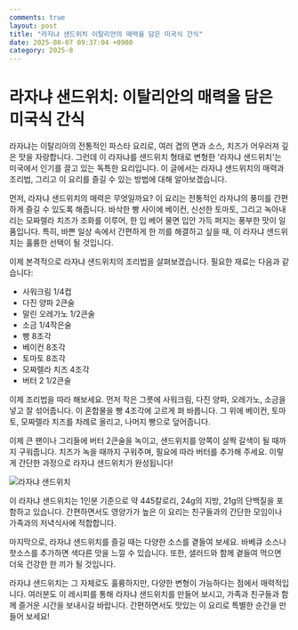 ```yaml
---
comments: true
layout: post
title: "라자냐 샌드위치 이탈리안의 매력을 담은 미국식 간식"
date: 2025-08-07 09:37:04 +0900
category: 2025-8
---
```


# 라자냐 샌드위치: 이탈리안의 매력을 담은 미국식 간식

라자냐는 이탈리아의 전통적인 파스타 요리로, 여러 겹의 면과 소스, 치즈가 어우러져 깊은 맛을 자랑합니다. 그런데 이 라자냐를 샌드위치 형태로 변형한 '라자냐 샌드위치'는 미국에서 인기를 끌고 있는 독특한 요리입니다. 이 글에서는 라자냐 샌드위치의 매력과 조리법, 그리고 이 요리를 즐길 수 있는 방법에 대해 알아보겠습니다.

먼저, 라자냐 샌드위치의 매력은 무엇일까요? 이 요리는 전통적인 라자냐의 풍미를 간편하게 즐길 수 있도록 해줍니다. 바삭한 빵 사이에 베이컨, 신선한 토마토, 그리고 녹아내리는 모짜렐라 치즈가 조화를 이루어, 한 입 베어 물면 입안 가득 퍼지는 풍부한 맛이 일품입니다. 특히, 바쁜 일상 속에서 간편하게 한 끼를 해결하고 싶을 때, 이 라자냐 샌드위치는 훌륭한 선택이 될 것입니다.

이제 본격적으로 라자냐 샌드위치의 조리법을 살펴보겠습니다. 필요한 재료는 다음과 같습니다:

- 사워크림 1/4컵
- 다진 양파 2큰술
- 말린 오레가노 1/2큰술
- 소금 1/4작은술
- 빵 8조각
- 베이컨 8조각
- 토마토 8조각
- 모짜렐라 치즈 4조각
- 버터 2 1/2큰술

이제 조리법을 따라 해보세요. 먼저 작은 그릇에 사워크림, 다진 양파, 오레가노, 소금을 넣고 잘 섞어줍니다. 이 혼합물을 빵 4조각에 고르게 펴 바릅니다. 그 위에 베이컨, 토마토, 모짜렐라 치즈를 차례로 올리고, 나머지 빵으로 덮어줍니다.

이제 큰 팬이나 그리들에 버터 2큰술을 녹이고, 샌드위치를 양쪽이 살짝 갈색이 될 때까지 구워줍니다. 치즈가 녹을 때까지 구워주며, 필요에 따라 버터를 추가해 주세요. 이렇게 간단한 과정으로 라자냐 샌드위치가 완성됩니다!

![라자냐 샌드위치](https://www.themealdb.com/images/media/meals/xr0n4r1576788363.jpg)

이 라자냐 샌드위치는 1인분 기준으로 약 445칼로리, 24g의 지방, 21g의 단백질을 포함하고 있습니다. 간편하면서도 영양가가 높은 이 요리는 친구들과의 간단한 모임이나 가족과의 저녁식사에 적합합니다. 

마지막으로, 라자냐 샌드위치를 즐길 때는 다양한 소스를 곁들여 보세요. 바베큐 소스나 핫소스를 추가하면 색다른 맛을 느낄 수 있습니다. 또한, 샐러드와 함께 곁들여 먹으면 더욱 건강한 한 끼가 될 것입니다.

라자냐 샌드위치는 그 자체로도 훌륭하지만, 다양한 변형이 가능하다는 점에서 매력적입니다. 여러분도 이 레시피를 통해 라자냐 샌드위치를 만들어 보시고, 가족과 친구들과 함께 즐거운 시간을 보내시길 바랍니다. 간편하면서도 맛있는 이 요리로 특별한 순간을 만들어 보세요!